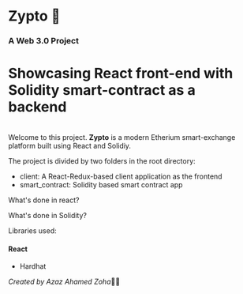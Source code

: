 # Zypto 🚀

### A Web 3.0 Project

# Showcasing React front-end with Solidity smart-contract as a backend

<br>
Welcome to this project. <strong>Zypto</strong> is a modern Etherium smart-exchange platform built using React and Solidiy.

<br>

The project is divided by two folders in the root directory:

- client: A React-Redux-based client application as the frontend
- smart_contract: Solidity based smart contract app

What's done in react?

What's done in Solidity?

Libraries used:

#### React

- Hardhat

<em> Created by Azaz Ahamed Zoha</em>🧑‍🚀
